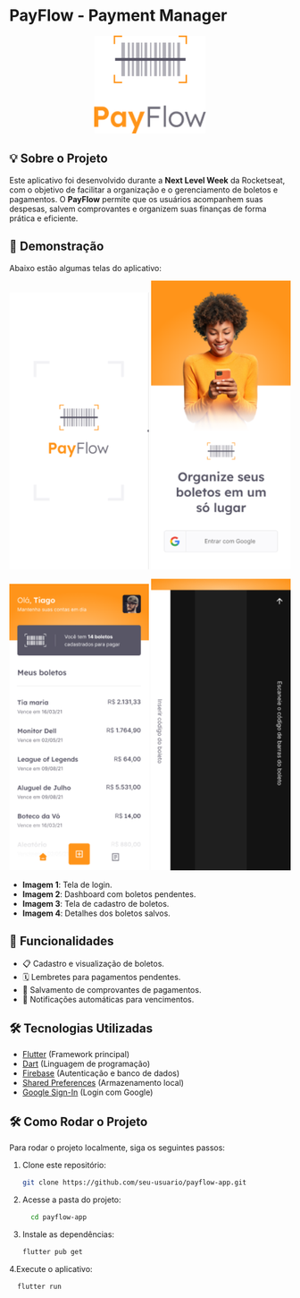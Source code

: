 # PayFlow - Payment Manager

<p align="center">
  <img alt="PayFlow" src="assets/images/logofull.png" width="200px">
</p>

## 💡 Sobre o Projeto

Este aplicativo foi desenvolvido durante a **Next Level Week** da Rocketseat, com o objetivo de facilitar a organização e o gerenciamento de boletos e pagamentos. O **PayFlow** permite que os usuários acompanhem suas despesas, salvem comprovantes e organizem suas finanças de forma prática e eficiente.

## 📱 Demonstração

Abaixo estão algumas telas do aplicativo:

<p align="center">
  <img src="assets/images/print.png" width="250px">
  <img src="assets/images/print2.png" width="250px">
</p>

<p align="center">
  <img src="assets/images/print3.png" width="250px">
  <img src="assets/images/print4.png" width="250px">
</p>

- **Imagem 1**: Tela de login.
- **Imagem 2**: Dashboard com boletos pendentes.
- **Imagem 3**: Tela de cadastro de boletos.
- **Imagem 4**: Detalhes dos boletos salvos.

## 🚀 Funcionalidades

- 📋 Cadastro e visualização de boletos.
- 🗓️ Lembretes para pagamentos pendentes.
- 📄 Salvamento de comprovantes de pagamentos.
- 🔔 Notificações automáticas para vencimentos.

## 🛠️ Tecnologias Utilizadas

- [Flutter](https://flutter.dev/) (Framework principal)
- [Dart](https://dart.dev/) (Linguagem de programação)
- [Firebase](https://firebase.google.com/) (Autenticação e banco de dados)
- [Shared Preferences](https://pub.dev/packages/shared_preferences) (Armazenamento local)
- [Google Sign-In](https://pub.dev/packages/google_sign_in) (Login com Google)

## 🛠 Como Rodar o Projeto

Para rodar o projeto localmente, siga os seguintes passos:

1. Clone este repositório:
   ```bash
   git clone https://github.com/seu-usuario/payflow-app.git

2. Acesse a pasta do projeto:
   ```bash
     cd payflow-app

3. Instale as dependências:
   ```bash
   flutter pub get

4.Execute o aplicativo:
 ```bash
   flutter run
